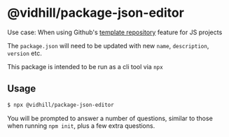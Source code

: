 # @vidhill/package-json-editor

Use case:
When using Github's [template repository](https://docs.github.com/en/github/creating-cloning-and-archiving-repositories/creating-a-repository-on-github/creating-a-template-repository) feature for JS projects

The `package.json` will need to be updated with new `name`, `description`, `version` etc.

This package is intended to be run as a cli tool via `npx`

## Usage

```bash
$ npx @vidhill/package-json-editor
```

You will be prompted to answer a number of questions, similar to those when running `npm init`, plus a few extra questions.
